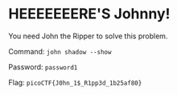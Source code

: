 # HEEEEEEERE'S Johnny!

You need John the Ripper to solve this problem.

Command: `john shadow --show`

Password: `password1`

Flag: `picoCTF{J0hn_1$_R1pp3d_1b25af80}`
